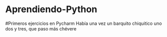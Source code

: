 # Aprendiendo-Python
#Primeros ejercicios en Pycharm
Había una vez un barquito chiquitico
uno dos y tres, que paso más chévere
